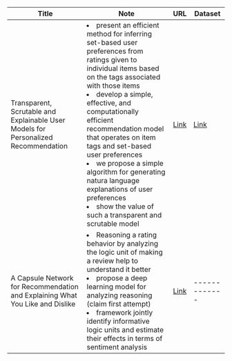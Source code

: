 
Title         | Note | URL|Dataset
------------- | ------------- | -------------| -------------|
Transparent, Scrutable and Explainable User Models for Personalized Recommendation|<li> present an efficient method for inferring set-based user preferences from ratings given to individual items based on the tags associated with those items</li> <li> develop a simple, effective, and computationally efficient recommendation model that operates on item tags and set-based user preferences</li><li> we propose a simple algorithm for generating natura language explanations of user preferences </li><li> show the value of such a transparent and scrutable model</li>|[Link](https://dl.acm.org/doi/10.1145/3331184.3331211)|[Link](https://www.kaggle.com/rounakbanik/the-movies-dataset)|
A Capsule Network for Recommendation and Explaining What You Like and Dislike |<li> Reasoning a rating behavior by analyzing the logic unit of making a review help to understand it better</li> <li> propose a deep learning model for analyzing reasoning (claim first attempt) </li> <li> framework jointly identify informative logic units and estimate their effects in terms of sentiment analysis</li>| [Link](https://dl.acm.org/doi/10.1145/3331184.3331216)| -------------|
